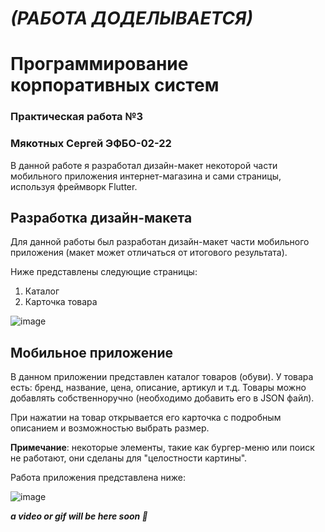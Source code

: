 # ***(РАБОТА ДОДЕЛЫВАЕТСЯ)***
# Программирование корпоративных систем 
### Практическая работа №3
### Мякотных Сергей ЭФБО-02-22

В данной работе я разработал дизайн-макет некоторой части мобильного приложения интернет-магазина и сами страницы, используя фреймворк Flutter.

## Разработка дизайн-макета
Для данной работы был разработан дизайн-макет части мобильного приложения (макет может отличаться от итогового результата).

Ниже представлены следующие страницы:
1. Каталог
2. Карточка товара

![image](https://github.com/user-attachments/assets/731fd515-0065-4162-9189-2742e72e47c5)

## Мобильное приложение

В данном приложении представлен каталог товаров (обуви). У товара есть: бренд, название, цена, описание, артикул и т.д. Товары можно добавлять собственноручно (необходимо добавить его в JSON файл).

При нажатии на товар открывается его карточка с подробным описанием и возможностью выбрать размер.

**Примечание**: некоторые элементы, такие как бургер-меню или поиск не работают, они сделаны для "целостности картины".

Работа приложения представлена ниже:

![image](https://github.com/user-attachments/assets/6bcf2643-9c30-4bfa-a23b-e80e74aeac38)

***a video or gif will be here soon 🥳***
